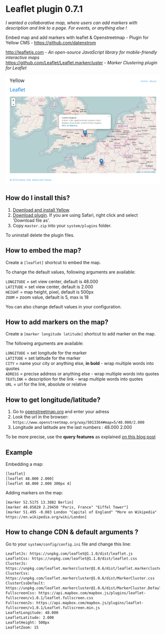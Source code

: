 # Leaflet plugin 0.7.1

*I wanted a collaborative map, where users can add markers with description and link to a page. For events, or anything else !*

Embed map and add markers with leaflet & Openstreetmap - Plugin for Yellow CMS - https://github.com/datenstrom

http://leafletjs.com - *An open-source JavaScript library for mobile-friendly interactive maps*  
https://github.com/Leaflet/Leaflet.markercluster - *Marker Clustering plugin for Leaflet*

![screenshot](https://raw.githubusercontent.com/nibreh/yellow-plugin-leaflet/master/screenshot-leaflet.png)

## How do I install this?

1. [Download and install Yellow](https://github.com/datenstrom/yellow/).
2. [Download plugin](https://github.com/nibreh/yellow-plugin-leaflet/archive/master.zip). If you are using Safari, right click and select 'Download file as'.
3. Copy `master.zip` into your `system/plugins` folder.

To uninstall delete the plugin files.

## How to embed the map?

Create a `[leaflet]` shortcut to embed the map.

To change the default values, following arguments are available:

`LONGITUDE` = set view center, default is 48.000  
`LATITUDE` = set view center, default is 2.000  
`HEIGHT` = map height, pixel, default is 500px  
`ZOOM` = zoom value, default is 5, max is 18

You can also change default values in your configuration.

## How to add markers on the map?

Create a `[marker longitude latitude]` shortcut to add marker on the map.

The following arguments are available: 

`LONGITUDE` = set longitude for the marker   
`LATITUDE` = set latitude for the marker  
`CITY` = name your city or anything else, **in bold** - wrap multiple words into quotes  
`ADRESS` = precise address or anything else - wrap multiple words into quotes  
`TEXTLINK` = description for the link  - wrap multiple words into quotes  
`URL` = url for the link, absolute or relative

## How to get longitude/latitude?

1. Go to [openstreetmap.org](https://www.openstreetmap.org) and enter your adress
2. Look the url in the browser: 
`https://www.openstreetmap.org/way/5013364#map=5/48.000/2.000`
3. Longitude and latitude are the last numbers : 48.000 2.000

To be more precise, use the **query features** as explained [on this blog post](https://blog.openstreetmap.org/2014/12/01/new-query-feature/)

## Example

Embedding a map:

    [leaflet] 
    [leaflet 48.000 2.000]
    [leaflet 48.000 2.000 300px 4]
   
Adding markers on the map:

    [marker 52.5175 13.3882 Berlin]
    [marker 48.85828 2.29450 "Paris, France" "Eiffel Tower"]
    [marker 51.495 -0.083 London "Capital of England" "More on Wikipedia" https://en.wikipedia.org/wiki/London]
    
## How to change CDN & default arguments ?

Go to your `system/config/config.ini` file and change this line:

```
LeafletJs: https://unpkg.com/leaflet@1.1.0/dist/leaflet.js
LeafletCss: https://unpkg.com/leaflet@1.1.0/dist/leaflet.css
ClusterJs: https://unpkg.com/leaflet.markercluster@1.0.6/dist/leaflet.markercluster.js
ClusterCss: https://unpkg.com/leaflet.markercluster@1.0.6/dist/MarkerCluster.css
ClusterCssDefault: https://unpkg.com/leaflet.markercluster@1.0.6/dist/MarkerCluster.Default.css
FullscreenCss: https://api.mapbox.com/mapbox.js/plugins/leaflet-fullscreen/v1.0.1/leaflet.fullscreen.css
FullscreenJs: https://api.mapbox.com/mapbox.js/plugins/leaflet-fullscreen/v1.0.1/Leaflet.fullscreen.min.js
LeafletLongitude: 48.000
LeafletLatitude: 2.000
LeafletHeight: 500px
LeafletZoom: 15
```
